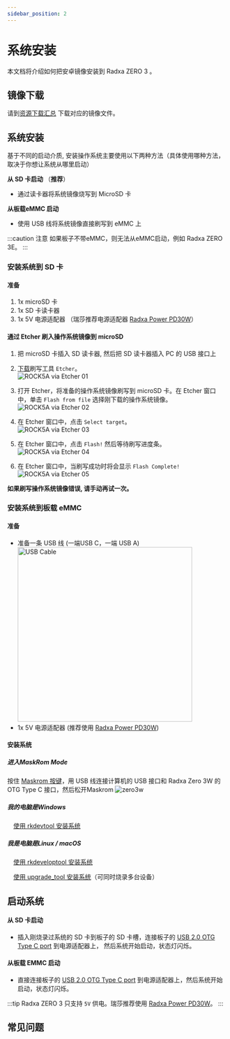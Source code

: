 ```yaml
---
sidebar_position: 2
---
```


# 系统安装

本文档将介绍如何把安卓镜像安装到 Radxa ZERO 3 。

## 镜像下载

请到[资源下载汇总](/zero/zero3/other-os/android/download.md) 下载对应的镜像文件。

## 系统安装

基于不同的启动介质, 安装操作系统主要使用以下两种方法（具体使用哪种方法，取决于你想让系统从哪里启动）

**从 SD 卡启动** （**推荐**）

- 通过读卡器将系统镜像烧写到 MicroSD 卡

**从板载eMMC 启动**

- 使用 USB 线将系统镜像直接刷写到 eMMC 上

:::caution 注意
如果板子不带eMMC，则无法从eMMC启动，例如 Radxa ZERO 3E。
:::

<Tabs queryString="install-method">
<TabItem value = "sdcard" label="安装系统到 SD 卡">

### 安装系统到 SD 卡

#### 准备

1. 1x microSD 卡
2. 1x SD 卡读卡器
3. 1x 5V 电源适配器 （瑞莎推荐电源适配器 [Radxa Power PD30W](/accessories/pd_30w)）

#### 通过 Etcher 刷入操作系统镜像到 microSD

1. 把 microSD 卡插入 SD 读卡器, 然后把 SD 读卡器插入 PC 的 USB 接口上

2. [下载](https://etcher.balena.io/)刷写工具 `Etcher`。  
   ![ROCK5A via Etcher 01](/img/rock5a/rock5a-etcher.webp)

3. 打开 Etcher，将准备的操作系统镜像刷写到 microSD 卡。在 Etcher 窗口中，单击 `Flash from file` 选择刚下载的操作系统镜像。
   ![ROCK5A via Etcher 02](/img/rock5a/rock5a-etcher-1.webp)

4. 在 Etcher 窗口中，点击 `Select target`。  
   ![ROCK5A via Etcher 03](/img/rock5a/rock5a-etcher-2.webp)

5. 在 Etcher 窗口中，点击 `Flash!` 然后等待刷写进度条。  
   ![ROCK5A via Etcher 04](/img/rock5a/rock5a-etcher-3.webp)

6. 在 Etcher 窗口中，当刷写成功时将会显示 `Flash Complete!`  
   ![ROCK5A via Etcher 05](/img/rock5a/rock5a-etcher-4.webp)

**如果刷写操作系统镜像错误, 请手动再试一次。**

</TabItem>

<TabItem value = "emmc" label="安装系统到板载 eMMC">

### 安装系统到板载 eMMC

#### 准备

- 准备一条 USB 线 (一端USB C，一端 USB A)
  <img src="/img/common/usb-cable-usb-a-usb-c.webp" width = "400" alt="USB Cable"/>
- 1x 5V 电源适配器 (推荐使用 [Radxa Power PD30W](/accessories/pd_30w))

#### 安装系统

##### 进入MaskRom Mode

按住 [Maskrom 按键](/zero/zero3/hardware-design/hardware-interface.md)，用 USB 线连接计算机的 USB 接口和 Radxa Zero 3W 的 OTG Type C 接口，然后松开Maskrom
![zero3w](/img/zero/zero3/radxa_zero_3w.webp)

##### 我的电脑是Windows

&emsp;[使用 rkdevtool 安装系统](/general-tutorial/rksdk/rkdevtool)

##### 我是电脑是Linux / macOS

&emsp;[使用 rkdeveloptool 安装系统](/general-tutorial/rksdk/rkdeveloptool)

&emsp;[使用 upgrade_tool 安装系统](general-tutorial/rksdk/upgrade_tool)（可同时烧录多台设备）

</TabItem>
</Tabs>

## 启动系统

#### 从 SD 卡启动

- 插入刚烧录过系统的 SD 卡到板子的 SD 卡槽，连接板子的 [USB 2.0 OTG Type C port](/zero/zero3/hardware-design/hardware-interface.md) 到电源适配器上，
  然后系统开始启动，状态灯闪烁。

#### 从板载 EMMC 启动

- 直接连接板子的 [USB 2.0 OTG Type C port](/zero/zero3/hardware-design/hardware-interface.md) 到电源适配器上，然后系统开始启动，状态灯闪烁。

:::tip
Radxa ZERO 3 只支持 `5V` 供电。瑞莎推荐使用 [Radxa Power PD30W](/accessories/pd_30w)。
:::

## 常见问题

